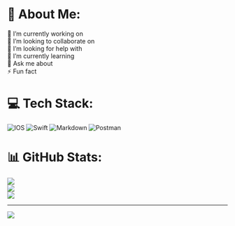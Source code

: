 # 💫 About Me:
🔭 I’m currently working on<br>👯 I’m looking to collaborate on<br>🤝 I’m looking for help with<br>🌱 I’m currently learning<br>💬 Ask me about<br>⚡ Fun fact


# 💻 Tech Stack:
![IOS](https://img.shields.io/badge/IOS-%2320232a.svg?style=for-the-badge&logo=apple&logoColor=white) ![Swift](https://img.shields.io/badge/swift-F54A2A?style=for-the-badge&logo=swift&logoColor=white) ![Markdown](https://img.shields.io/badge/markdown-%23000000.svg?style=for-the-badge&logo=markdown&logoColor=white) ![Postman](https://img.shields.io/badge/Postman-FF6C37?style=for-the-badge&logo=postman&logoColor=white)
# 📊 GitHub Stats:
![](https://github-readme-stats.vercel.app/api?username=maestrocrash&theme=merko&hide_border=false&include_all_commits=false&count_private=true)<br/>
![](https://github-readme-streak-stats.herokuapp.com/?user=maestrocrash&theme=merko&hide_border=false)<br/>
![](https://github-readme-stats.vercel.app/api/top-langs/?username=maestrocrash&theme=merko&hide_border=false&include_all_commits=false&count_private=true&layout=compact)

---
[![](https://visitcount.itsvg.in/api?id=maestrocrash&icon=0&color=0)](https://visitcount.itsvg.in)

<!-- Proudly created with GPRM ( https://gprm.itsvg.in ) -->
